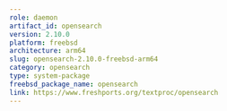 ```yaml
---
role: daemon
artifact_id: opensearch
version: 2.10.0
platform: freebsd
architecture: arm64
slug: opensearch-2.10.0-freebsd-arm64
category: opensearch
type: system-package
freebsd_package_name: opensearch
link: https://www.freshports.org/textproc/opensearch
---
```

